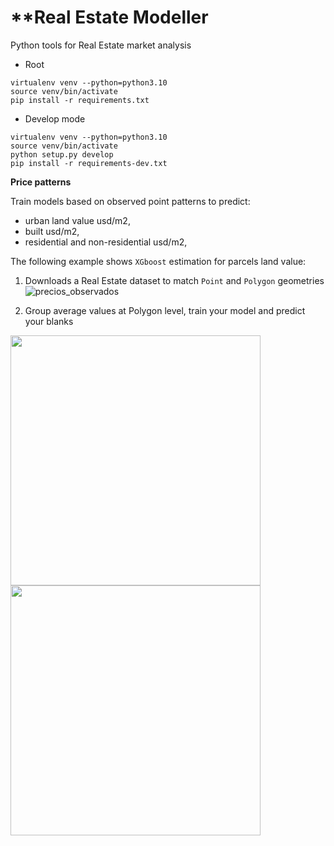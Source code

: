 # **Real Estate Modeller

Python tools for Real Estate market analysis

* Root

```
virtualenv venv --python=python3.10
source venv/bin/activate
pip install -r requirements.txt

```
* Develop mode

```
virtualenv venv --python=python3.10
source venv/bin/activate
python setup.py develop
pip install -r requirements-dev.txt

```

**Price patterns**

Train models based on observed point patterns to predict:

 * urban land value usd/m2,
 * built usd/m2,
 * residential and non-residential usd/m2,

The following example shows `XGboost` estimation for parcels land value:

1. Downloads a Real Estate dataset to match `Point` and `Polygon` geometries 
![precios_observados](REM/img/observed_prices.png)

2. Group average values at Polygon level, train your model and predict your blanks
<p float="right">
  <img src="/REM/img/to_predict.png" width="400" />
  <img src="/REM/img/predicted.png" width="400" />
</p>
